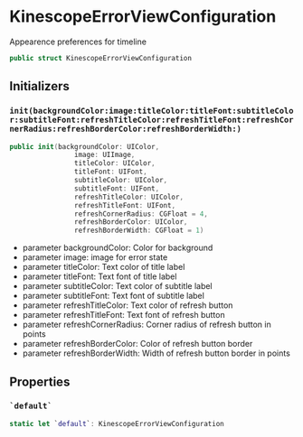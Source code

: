 # KinescopeErrorViewConfiguration

Appearence preferences for timeline

``` swift
public struct KinescopeErrorViewConfiguration 
```

## Initializers

### `init(backgroundColor:image:titleColor:titleFont:subtitleColor:subtitleFont:refreshTitleColor:refreshTitleFont:refreshCornerRadius:refreshBorderColor:refreshBorderWidth:)`

``` swift
public init(backgroundColor: UIColor,
                image: UIImage,
                titleColor: UIColor,
                titleFont: UIFont,
                subtitleColor: UIColor,
                subtitleFont: UIFont,
                refreshTitleColor: UIColor,
                refreshTitleFont: UIFont,
                refreshCornerRadius: CGFloat = 4,
                refreshBorderColor: UIColor,
                refreshBorderWidth: CGFloat = 1) 
```

  - parameter backgroundColor: Color for background
  - parameter image: image for error state
  - parameter titleColor: Text color of title label
  - parameter titleFont: Text font of title label
  - parameter subtitleColor: Text color of subtitle label
  - parameter subtitleFont: Text font of subtitle label
  - parameter refreshTitleColor: Text color of refresh button
  - parameter refreshTitleFont: Text font of refresh button
  - parameter refreshCornerRadius: Corner radius of refresh button in points
  - parameter refreshBorderColor: Color of refresh button border
  - parameter refreshBorderWidth: Width of refresh button border in points

## Properties

### `` `default` ``

``` swift
static let `default`: KinescopeErrorViewConfiguration 
```
